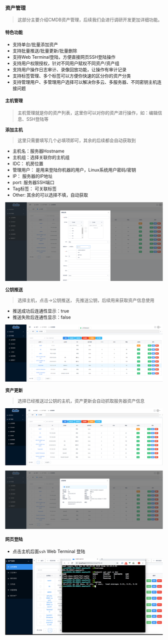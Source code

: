 ### 资产管理

> 这部分主要介绍CMDB资产管理，后续我们会进行调研开发更加详细功能。


#### 特色功能

- 支持单台/批量添加资产
- 支持批量推送/批量更新/批量删除
- 支持Web Terminal登陆，方便直接网页SSH登陆操作
- 支持用户权限授权，针对不同用户赋权不同资产/资产组
- 支持用户操作日志审计、录像回放功能，让操作有审计记录
- 支持标签管理、多个标签可以方便你快速的区分你的资产分类
- 支持管理用户、多管理用户选择可以解决你多云、多服务器、不同密钥主机连接问题



#### 主机管理

> 主机管理就是你的资产列表，这里你可以对你的资产进行操作，如：编辑信息、SSH登陆等

**添加主机**

> 这里只需要填写几个必填项即可，其余的后续都会自动获取到
- 主机名：服务器Hostname
- 主机组：选择关联你的主机组
- IDC： 机房位置
- 管理用户： 是用来登陆你机器的用户，Linux系统用户密码/密钥
- IP： 服务器的IP地址
- port: 服务器SSH端口
- Tag标签： 可关联标签
- Other: 其余的可以选择不填，自动获取

![](./_static/images/cmdb_add_host.png)

**公钥推送**
> 选择主机，点击->公钥推送， 先推送公钥，后续用来获取资产信息使用

- 推送成功后连通性显示：true
- 推送失败后连通性显示：false

![](./_static/images/cmdb_add_key.png)

**资产更新**

> 选择已经推送过公钥的主机，资产更新会自动抓取服务器资产信息

![](./_static/images/cmdb_list.png)

![](./_static/images/cmdb_host_info.png)

#### 网页登陆

- 点击主机后面`ssh` Web Terminal 登陆

![](./_static/images/web_ssh.png)


